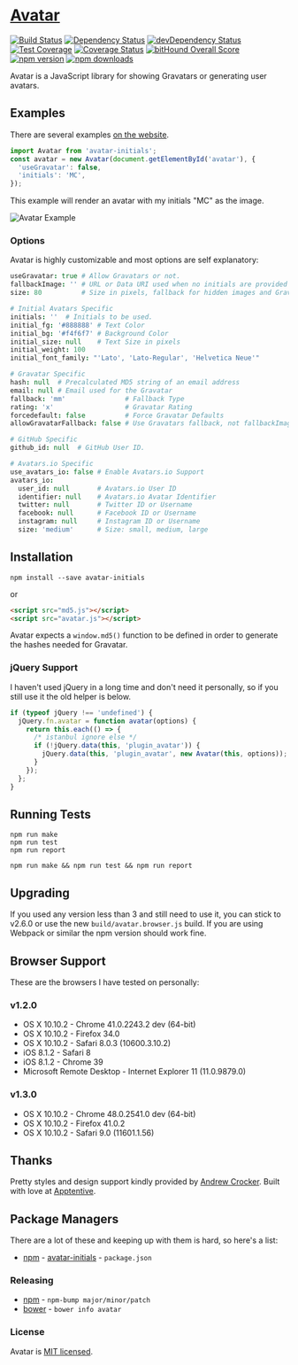 # [Avatar](http://matthewcallis.github.io/avatar/)

[![Build Status](https://travis-ci.org/MatthewCallis/avatar.svg)](https://travis-ci.org/MatthewCallis/avatar)
[![Dependency Status](https://david-dm.org/MatthewCallis/avatar.svg)](https://david-dm.org/MatthewCallis/avatar)
[![devDependency Status](https://david-dm.org/MatthewCallis/avatar/dev-status.svg?style=flat)](https://david-dm.org/MatthewCallis/avatar#info=devDependencies)
[![Test Coverage](https://codeclimate.com/github/MatthewCallis/avatar/badges/coverage.svg)](https://codeclimate.com/github/MatthewCallis/avatar)
[![Coverage Status](https://coveralls.io/repos/MatthewCallis/avatar/badge.svg)](https://coveralls.io/r/MatthewCallis/avatar)
[![bitHound Overall Score](https://www.bithound.io/github/MatthewCallis/avatar/badges/score.svg)](https://www.bithound.io/github/MatthewCallis/avatar)
[![npm version](https://img.shields.io/npm/v/avatar-initials.svg?style=flat-square)](https://www.npmjs.com/package/avatar-initials)
[![npm downloads](https://img.shields.io/npm/dm/avatar-initials.svg?style=flat-square)](https://www.npmjs.com/package/avatar-initials)

Avatar is a JavaScript library for showing Gravatars or generating user avatars.

## Examples

There are several examples [on the website](http://matthewcallis.github.io/avatar/).

```js
import Avatar from 'avatar-initials';
const avatar = new Avatar(document.getElementById('avatar'), {
  'useGravatar': false,
  'initials': 'MC',
});
```

This example will render an avatar with my initials "MC" as the image.

![Avatar Example](https://raw.githubusercontent.com/MatthewCallis/avatar/master/example.png)

### Options

Avatar is highly customizable and most options are self explanatory:

```coffeescript
useGravatar: true # Allow Gravatars or not.
fallbackImage: '' # URL or Data URI used when no initials are provided and not using Gravatars.
size: 80          # Size in pixels, fallback for hidden images and Gravatar

# Initial Avatars Specific
initials: ''  # Initials to be used.
initial_fg: '#888888' # Text Color
initial_bg: '#f4f6f7' # Background Color
initial_size: null    # Text Size in pixels
initial_weight: 100
initial_font_family: "'Lato', 'Lato-Regular', 'Helvetica Neue'"

# Gravatar Specific
hash: null  # Precalculated MD5 string of an email address
email: null # Email used for the Gravatar
fallback: 'mm'               # Fallback Type
rating: 'x'                  # Gravatar Rating
forcedefault: false          # Force Gravatar Defaults
allowGravatarFallback: false # Use Gravatars fallback, not fallbackImage

# GitHub Specific
github_id: null  # GitHub User ID.

# Avatars.io Specific
use_avatars_io: false # Enable Avatars.io Support
avatars_io:
  user_id: null       # Avatars.io User ID
  identifier: null    # Avatars.io Avatar Identifier
  twitter: null       # Twitter ID or Username
  facebook: null      # Facebook ID or Username
  instagram: null     # Instagram ID or Username
  size: 'medium'      # Size: small, medium, large
```

## Installation

```shell
npm install --save avatar-initials
```

or

```html
<script src="md5.js"></script>
<script src="avatar.js"></script>
```

Avatar expects a `window.md5()` function to be defined in order to generate the hashes needed for Gravatar.

### jQuery Support

I haven't used jQuery in a long time and don't need it personally, so if you still use it the old helper is below.

```javascript
if (typeof jQuery !== 'undefined') {
  jQuery.fn.avatar = function avatar(options) {
    return this.each(() => {
      /* istanbul ignore else */
      if (!jQuery.data(this, 'plugin_avatar')) {
        jQuery.data(this, 'plugin_avatar', new Avatar(this, options));
      }
    });
  };
}
```

## Running Tests

```
npm run make
npm run test
npm run report
```

```
npm run make && npm run test && npm run report
```

## Upgrading

If you used any version less than 3 and still need to use it, you can stick to v2.6.0 or use the new `build/avatar.browser.js` build. If you are using Webpack or similar the npm version should work fine.

## Browser Support

These are the browsers I have tested on personally:

### v1.2.0

* OS X 10.10.2 - Chrome 41.0.2243.2 dev (64-bit)
* OS X 10.10.2 - Firefox 34.0
* OS X 10.10.2 - Safari 8.0.3 (10600.3.10.2)
* iOS 8.1.2 - Safari 8
* iOS 8.1.2 - Chrome 39
* Microsoft Remote Desktop - Internet Explorer 11 (11.0.9879.0)

### v1.3.0

* OS X 10.10.2 - Chrome 48.0.2541.0 dev (64-bit)
* OS X 10.10.2 - Firefox 41.0.2
* OS X 10.10.2 - Safari 9.0 (11601.1.56)

## Thanks

Pretty styles and design support kindly provided by [Andrew Crocker](https://github.com/andrewcrocker).
Built with love at [Apptentive](https://github.com/apptentive).

## Package Managers

There are a lot of these and keeping up with them is hard, so here's a list:

* [npm](https://www.npmjs.com/) - [avatar-initials](https://www.npmjs.com/package/avatar-initials) - `package.json`

### Releasing

* [npm](https://www.npmjs.com/) - `npm-bump major/minor/patch`
* [bower](http://bower.io/) - `bower info avatar`

### License

Avatar is [MIT licensed](./LICENSE).

